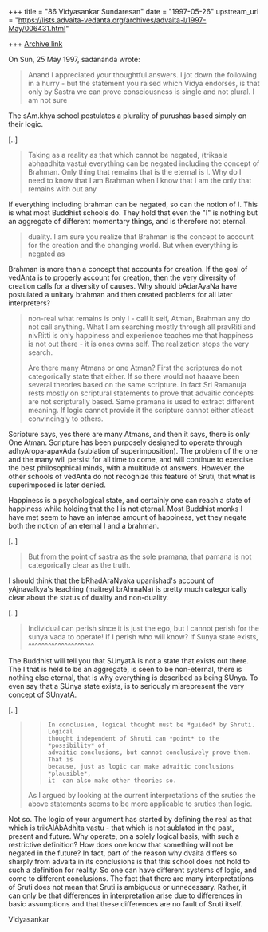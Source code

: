 +++
title = "86 Vidyasankar Sundaresan"
date = "1997-05-26"
upstream_url = "https://lists.advaita-vedanta.org/archives/advaita-l/1997-May/006431.html"

+++
[Archive link](https://lists.advaita-vedanta.org/archives/advaita-l/1997-May/006431.html)

On Sun, 25 May 1997, sadananda wrote:

> Anand I appreciated your thoughtful answers.  I jot down the following in a
> hurry - but the statement you raised which Vidya endorses, is that only by
> Sastra we can prove consciousness is single and not plural.  I am not sure

The sAm.khya school postulates a plurality of purushas based simply on
their logic.

[..]

> Taking as a reality as that which cannot be negated, (trikaala abhaadhita
> vastu) everything can be negated including the concept of Brahman.  Only
> thing that remains that is the eternal is I. Why do I need to know that I
> am Brahman when I know that I am the only that remains with out any

If everything including brahman can be negated, so can the notion of I.
This is what most Buddhist schools do. They hold that even the "I" is
nothing but an aggregate of different momentary things, and is therefore
not eternal.

> duality.  I am sure you realize that Brahman is the concept to account for
> the creation and the changing world.  But when everything is negated as

Brahman is more than a concept that accounts for creation. If the goal of
vedAnta is to properly account for creation, then the very diversity of
creation calls for a diversity of causes. Why should bAdarAyaNa have
postulated a unitary brahman and then created problems for all later
interpreters?

> non-real  what remains is only I - call it self, Atman, Brahman any do not
> call anything.  What I am searching mostly through all pravRiti and
> nivRitti is only happiness and experience teaches me that happiness is not
> out there - it is ones owns self.  The realization stops the very search.
>
> Are there many Atmans or one Atman?  First the scriptures do not
> categorically state that either.  If so there would not haaave been several
> theories based on the same scripture.  In fact Sri Ramanuja rests mostly on
> scriptural statements to prove that advaitic concepts are not scripturally
> based.   Same pramana is used to extract different meaning.  If logic
> cannot provide it the scripture cannot either atleast convincingly to
> others.

Scripture says, yes there are many Atmans, and then it says, there is only
One Atman. Scripture has been purposely designed to operate through
adhyAropa-apavAda (sublation of superimposition). The problem of the one
and the many will persist for all time to come, and will continue to
exercise the best philosophical minds, with a multitude of answers.
However, the other schools of vedAnta do not recognize this feature of
Sruti, that what is superimposed is later denied.

Happiness is a psychological state, and certainly one can reach a state of
happiness while holding that the I is not eternal. Most Buddhist monks I
have met seem to have an intense amount of happiness, yet they negate both
the notion of an eternal I and a brahman.

[..]

> But from the point of sastra as the sole pramana, that pamana is not
> categorically clear as the truth.

I should think that the bRhadAraNyaka upanishad's account of yAjnavalkya's
teaching (maitreyI brAhmaNa) is pretty much categorically clear about the
status of duality and non-duality.

[..]

> Individual can perish since it is just the ego, but I cannot perish for the
> sunya vada to operate!  If I perish who will know?  If Sunya state exists,
                                                       ^^^^^^^^^^^^^^^^^^^^

The Buddhist will tell you that SUnyatA is not a state that exists out
there. The I that is held to be an aggregate, is seen to be non-eternal,
there is nothing else eternal, that is why everything is described as
being SUnya. To even say that a SUnya state exists, is to seriously
misrepresent the very concept of SUnyatA.

[..]

> >     In conclusion, logical thought must be *guided* by Shruti. Logical
> >     thought independent of Shruti can *point* to the *possibility* of
> >     advaitic conclusions, but cannot conclusively prove them. That is
> >     because, just as logic can make advaitic conclusions *plausible*,
> >     it  can also make other theories so.
>
>
> As I argued by looking at the current interpretations of the sruties the
> above statements seems to be more applicable to sruties than logic.

Not so. The logic of your argument has started by defining the real as
that which is trikAlAbAdhita vastu - that which is not sublated in the
past, present and future. Why operate, on a solely logical basis, with
such a restrictive definition? How does one know that something will not
be negated in the future? In fact, part of the reason why dvaita differs
so sharply from advaita in its conclusions is that this school does not
hold to such a definition for reality. So one can have different systems
of logic, and come to different conclusions. The fact that there are many
interpretations of Sruti does not mean that Sruti is ambiguous or
unnecessary. Rather, it can only be that differences in interpretation
arise due to differences in basic assumptions and that these differences
are no fault of Sruti itself.

Vidyasankar

